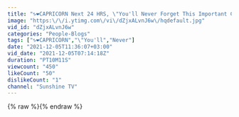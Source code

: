 ```yaml
---
title: "♑️❤️CAPRICORN Next 24 HRS, \"You'll Never Forget This Important Call Capricorn\" DECEMBER 2021"
image: "https:\/\/i.ytimg.com\/vi\/dZjxALvnJ6w\/hqdefault.jpg"
vid_id: "dZjxALvnJ6w"
categories: "People-Blogs"
tags: ["♑️❤️CAPRICORN","\"You'll","Never"]
date: "2021-12-05T11:36:07+03:00"
vid_date: "2021-12-05T07:14:18Z"
duration: "PT10M11S"
viewcount: "450"
likeCount: "50"
dislikeCount: "1"
channel: "Sunshine TV"
---
```

{% raw %}{% endraw %}
